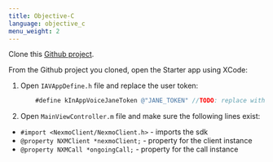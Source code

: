 ```yaml
---
title: Objective-C
language: objective_c
menu_weight: 2
---
```


Clone this [Github project](https://github.com/Nexmo/Client-Get-Started-PhoneToApp-Voice-ObjectiveC).

From the Github project you cloned, open the Starter app using XCode:

1. Open `IAVAppDefine.h` file and replace the user token:

    ```objective-c
        #define kInAppVoiceJaneToken @"JANE_TOKEN" //TODO: replace with a token for Jane
    ```

2. Open `MainViewController.m` file and make sure the following lines exist:

 * `#import <NexmoClient/NexmoClient.h>` - imports the sdk
 * `@property NXMClient *nexmoClient;` - property for the client instance
 * `@property NXMCall *ongoingCall;` - property for the call instance

